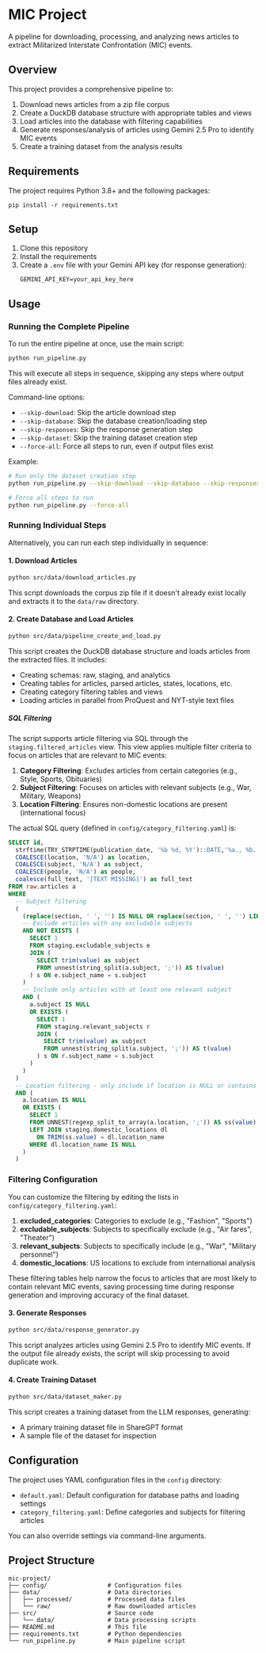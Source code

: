 # MIC Project

A pipeline for downloading, processing, and analyzing news articles to extract Militarized Interstate Confrontation (MIC) events.

## Overview

This project provides a comprehensive pipeline to:

1. Download news articles from a zip file corpus
2. Create a DuckDB database structure with appropriate tables and views
3. Load articles into the database with filtering capabilities
4. Generate responses/analysis of articles using Gemini 2.5 Pro to identify MIC events
5. Create a training dataset from the analysis results

## Requirements

The project requires Python 3.8+ and the following packages:

```
pip install -r requirements.txt
```

## Setup

1. Clone this repository
2. Install the requirements
3. Create a `.env` file with your Gemini API key (for response generation):
   ```
   GEMINI_API_KEY=your_api_key_here
   ```

## Usage

### Running the Complete Pipeline

To run the entire pipeline at once, use the main script:

```bash
python run_pipeline.py
```

This will execute all steps in sequence, skipping any steps where output files already exist.

Command-line options:
- `--skip-download`: Skip the article download step
- `--skip-database`: Skip the database creation/loading step
- `--skip-responses`: Skip the response generation step
- `--skip-dataset`: Skip the training dataset creation step
- `--force-all`: Force all steps to run, even if output files exist

Example:
```bash
# Run only the dataset creation step
python run_pipeline.py --skip-download --skip-database --skip-responses

# Force all steps to run
python run_pipeline.py --force-all
```

### Running Individual Steps

Alternatively, you can run each step individually in sequence:

#### 1. Download Articles

```bash
python src/data/download_articles.py
```

This script downloads the corpus zip file if it doesn't already exist locally and extracts it to the `data/raw` directory.

#### 2. Create Database and Load Articles

```bash
python src/data/pipeline_create_and_load.py
```

This script creates the DuckDB database structure and loads articles from the extracted files. It includes:

- Creating schemas: raw, staging, and analytics
- Creating tables for articles, parsed articles, states, locations, etc.
- Creating category filtering tables and views
- Loading articles in parallel from ProQuest and NYT-style text files

##### SQL Filtering

The script supports article filtering via SQL through the `staging.filtered_articles` view. This view applies multiple filter criteria to focus on articles that are relevant to MIC events:

1. **Category Filtering**: Excludes articles from certain categories (e.g., Style, Sports, Obituaries)
2. **Subject Filtering**: Focuses on articles with relevant subjects (e.g., War, Military, Weapons)
3. **Location Filtering**: Ensures non-domestic locations are present (international focus)

The actual SQL query (defined in `config/category_filtering.yaml`) is:

```sql
SELECT id,
  strftime(TRY_STRPTIME(publication_date, '%b %d, %Y')::DATE,'%a., %b. %-d, %Y') as publication_date,
  COALESCE(location, 'N/A') as location,
  COALESCE(subject, 'N/A') as subject,
  COALESCE(people, 'N/A') as people,
  coalesce(full_text, '[TEXT MISSING]') as full_text
FROM raw.articles a
WHERE
  -- Subject filtering
  (
    (replace(section, ' ', '') IS NULL OR replace(section, ' ', '') LIKE '%Fore%')
    -- Exclude articles with any excludable subjects
    AND NOT EXISTS (
      SELECT 1
      FROM staging.excludable_subjects e
      JOIN (
        SELECT trim(value) as subject
        FROM unnest(string_split(a.subject, ';')) AS t(value)
      ) s ON e.subject_name = s.subject
    )
    -- Include only articles with at least one relevant subject
    AND (
      a.subject IS NULL
      OR EXISTS (
        SELECT 1
        FROM staging.relevant_subjects r
        JOIN (
          SELECT trim(value) as subject
          FROM unnest(string_split(a.subject, ';')) AS t(value)
        ) s ON r.subject_name = s.subject
      )
    )
  )
  -- Location filtering - only include if location is NULL or contains at least one non-domestic location
  AND (
    a.location IS NULL
    OR EXISTS (
      SELECT 1
      FROM UNNEST(regexp_split_to_array(a.location, ';')) AS ss(value)
      LEFT JOIN staging.domestic_locations dl
        ON TRIM(ss.value) = dl.location_name
      WHERE dl.location_name IS NULL
    )
  )
```

### Filtering Configuration

You can customize the filtering by editing the lists in `config/category_filtering.yaml`:

1. **excluded_categories**: Categories to exclude (e.g., "Fashion", "Sports")
2. **excludable_subjects**: Subjects to specifically exclude (e.g., "Air fares", "Theater") 
3. **relevant_subjects**: Subjects to specifically include (e.g., "War", "Military personnel")
4. **domestic_locations**: US locations to exclude from international analysis

These filtering tables help narrow the focus to articles that are most likely to contain relevant MIC events, saving processing time during response generation and improving accuracy of the final dataset.

#### 3. Generate Responses

```bash
python src/data/response_generator.py
```

This script analyzes articles using Gemini 2.5 Pro to identify MIC events. If the output file already exists, the script will skip processing to avoid duplicate work.

#### 4. Create Training Dataset

```bash
python src/data/dataset_maker.py
```

This script creates a training dataset from the LLM responses, generating:

- A primary training dataset file in ShareGPT format
- A sample file of the dataset for inspection

## Configuration

The project uses YAML configuration files in the `config` directory:

- `default.yaml`: Default configuration for database paths and loading settings
- `category_filtering.yaml`: Define categories and subjects for filtering articles

You can also override settings via command-line arguments.

## Project Structure

```
mic-project/
├── config/                 # Configuration files
├── data/                   # Data directories
│   ├── processed/          # Processed data files
│   └── raw/                # Raw downloaded articles
├── src/                    # Source code
│   └── data/               # Data processing scripts
├── README.md               # This file
├── requirements.txt        # Python dependencies
└── run_pipeline.py         # Main pipeline script
```
